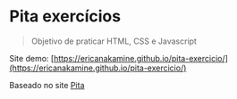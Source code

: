 # Pita exercícios

> Objetivo de praticar HTML, CSS e Javascript

Site demo: [https://ericanakamine.github.io/pita-exercicio/](https://ericanakamine.github.io/pita-exercicio/)

Baseado no site [Pita](https://www.pita.arq.br/)

